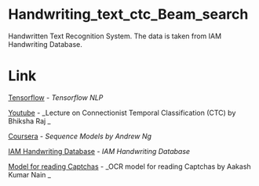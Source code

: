 # Handwriting_text_ctc_Beam_search
Handwritten Text Recognition System. The data is taken from IAM Handwriting Database. 

# Link
[Tensorflow](https://www.tensorflow.org/api_docs) - _Tensorflow NLP_

[Youtube](https://www.youtube.com/watch?v=c86gfVGcvh4) - _Lecture on Connectionist Temporal Classification (CTC) by Bhiksha Raj
_

[Coursera](https://www.coursera.org/learn/nlp-sequence-models) - _Sequence Models by Andrew Ng_

[IAM Handwriting Database](https://fki.tic.heia-fr.ch/databases/iam-handwriting-database) - _IAM Handwriting Database_
 
[Model for reading Captchas](https://keras.io/examples/vision/captcha_ocr/) - _OCR model for reading Captchas by Aakash Kumar Nain
_

